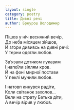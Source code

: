 ```yaml
---
layout: single
category: poetry
title: Дивні речі
author: Бреурош Володимир
---
```


Пішов у ніч весняний вечір,   
До неба місяцем зійшов,   
Й згори дививсь на дивні речі:   
У терни одягли любов.   

Зв’язали дотиком лукавим   
І напоїли зіллям кров.   
Й на фоні мирної постави   
У пеклі мучили любов.   

І натовп кинувся радіти,   
Коли світанок захолов...   
Вели на страту Батька діти,   
А вечір вірив у любов.   
